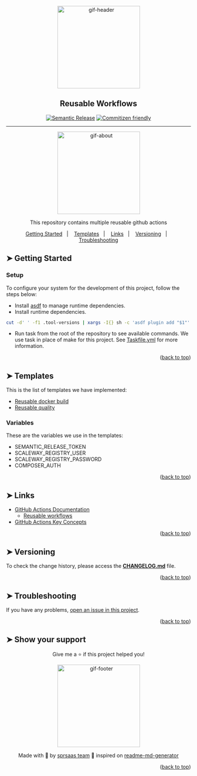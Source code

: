 <!-- BEGIN_DOCS -->
<div align="center">

<a name="readme-top"></a>

<img alt="gif-header" src="https://github.com/sprsaas/.github/blob/main/.github/assets/gif-header.gif" width="225"/>

<h2>Reusable Workflows</h2>

[![Semantic Release](https://img.shields.io/badge/%20%20%F0%9F%93%A6%F0%9F%9A%80-semantic--release-e10079.svg)]()
[![Commitizen friendly](https://img.shields.io/badge/commitizen-friendly-brightgreen.svg)]()

---

<img alt="gif-about" src="https://github.com/sprsaas/.github/blob/main/.github/assets/gif-about.gif" width="225"/>

<p>This repository contains multiple reusable github actions</p>

<p>
  <a href="#-getting-started-">Getting Started</a>&nbsp;&nbsp;&nbsp;|&nbsp;&nbsp;&nbsp;
  <a href="#-templates-">Templates</a>&nbsp;&nbsp;&nbsp;|&nbsp;&nbsp;&nbsp;
  <a href="#-links-">Links</a>&nbsp;&nbsp;&nbsp;|&nbsp;&nbsp;&nbsp;
  <a href="#-versioning-">Versioning</a>&nbsp;&nbsp;&nbsp;|&nbsp;&nbsp;&nbsp;
  <a href="#-troubleshooting-">Troubleshooting</a>
</p>

</div>

## ➤ Getting Started <a name="#-getting-started"></a>

### Setup

To configure your system for the development of this project, follow the steps below:

- Install [asdf](https://asdf-vm.com/) to manage runtime dependencies.
- Install runtime dependencies.

```bash
cut -d' ' -f1 .tool-versions | xargs -I{} sh -c 'asdf plugin add "$1"' -- {} && asdf install
```

- Run task from the root of the repository to see available commands. We use task in place of make for this project. See [Taskfile.yml](Taskfile.yml) for more information.

<p align="right">(<a href="#readme-top">back to top</a>)</p>

## ➤ Templates <a name="#-templates"></a>

This is the list of templates we have implemented:

- [Reusable docker build](./github/workflows/reusable-docker-build.yml)
- [Reusable quality](./github/workflows/reusable-quality.yml)

### Variables

These are the variables we use in the templates:

- SEMANTIC_RELEASE_TOKEN
- SCALEWAY_REGISTRY_USER
- SCALEWAY_REGISTRY_PASSWORD
- COMPOSER_AUTH

<p align="right">(<a href="#readme-top">back to top</a>)</p>

## ➤ Links <a name="-links"></a>

- [GitHub Actions Documentation](https://docs.github.com/en/actions)
  - [Reusable workflows](https://docs.github.com/en/actions/using-workflows/reusing-workflows)
- [GitHub Actions Key Concepts](.github/docs/KEY_CONCEPTS.md)

<p align="right">(<a href="#readme-top">back to top</a>)</p>

## ➤ Versioning <a name="#-versioning"></a>

To check the change history, please access the [**CHANGELOG.md**](CHANGELOG.md) file.

<p align="right">(<a href="#readme-top">back to top</a>)</p>

## ➤ Troubleshooting <a name="#-troubleshooting"></a>

If you have any problems, [open an issue in this project](https://github.com/sprsaas/.github/issues).

<p align="right">(<a href="#readme-top">back to top</a>)</p>

## ➤ Show your support <a name="-show-your-support"></a>

<div align="center">

Give me a ⭐️ if this project helped you!

<img alt="gif-footer" src="https://github.com/sprsaas/.github/blob/main/.github/assets/gif-footer.gif" width="225"/>

Made with 💜 by [sprsaas team](https://github.com/sprsaas) 👋 inspired on [readme-md-generator](https://github.com/kefranabg/readme-md-generator)

</div>

<p align="right">(<a href="#readme-top">back to top</a>)</p>
<!-- END_DOCS -->
